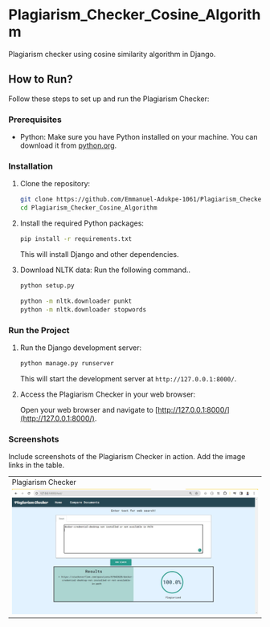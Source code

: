 # Plagiarism_Checker_Cosine_Algorithm

Plagiarism checker using cosine similarity algorithm in Django.

## How to Run?

Follow these steps to set up and run the Plagiarism Checker:

### Prerequisites

- Python: Make sure you have Python installed on your machine. You can download it from [python.org](https://www.python.org/downloads/).

### Installation

1. Clone the repository:

    ```bash
    git clone https://github.com/Emmanuel-Adukpe-1061/Plagiarism_Checker_Cosine_Algorithm.git
    cd Plagiarism_Checker_Cosine_Algorithm
    ```

2. Install the required Python packages:

    ```bash
    pip install -r requirements.txt
    ```

   This will install Django and other dependencies.

3. Download NLTK data:
    Run the following command..
    ```bash
    python setup.py 
    ```

    ```bash
    python -m nltk.downloader punkt
    python -m nltk.downloader stopwords
    ```

### Run the Project

1. Run the Django development server:

    ```bash
    python manage.py runserver
    ```

   This will start the development server at `http://127.0.0.1:8000/`.

2. Access the Plagiarism Checker in your web browser:

   Open your web browser and navigate to [http://127.0.0.1:8000/](http://127.0.0.1:8000/).

### Screenshots

Include screenshots of the Plagiarism Checker in action. Add the image links in the table.

<table>
  <tr>
    <td>Plagiarism Checker</td>
  </tr>
  <tr>
    <td><img src="screenshot.jpg?v=2"></td>
  </tr>
</table>
